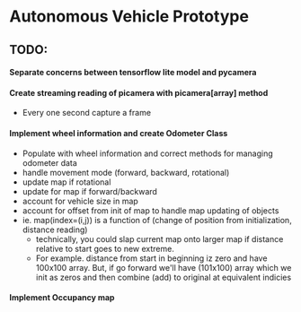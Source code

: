 # Autonomous Vehicle Prototype

## TODO:

#### Separate concerns between tensorflow lite model and pycamera

#### Create streaming reading of picamera with picamera[array] method
- Every one second capture a frame

#### Implement wheel information and create Odometer Class
- Populate with wheel information and correct methods for managing odometer data
- handle movement mode (forward, backward, rotational)
- update map if rotational
- update for map if forward/backward
- account for vehicle size in map
- account for offset from init of map to handle map updating of objects
- ie. map(index=(i,j)) is a function of (change of position from initialization, distance reading)
    - technically, you could slap current map onto larger map if distance relative to start goes to new extreme.
    - For example. distance from start in beginning iz zero and have 100x100 array. But, if go forward we'll have (101x100) array which we init as zeros and then combine (add) to original at equivalent indicies


#### Implement Occupancy map
